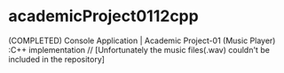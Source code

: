 # academicProject0112cpp
(COMPLETED) Console Application 
| Academic Project-01 (Music Player) 
:C++ implementation
// [Unfortunately the music files(.wav) couldn't be included in the repository]
